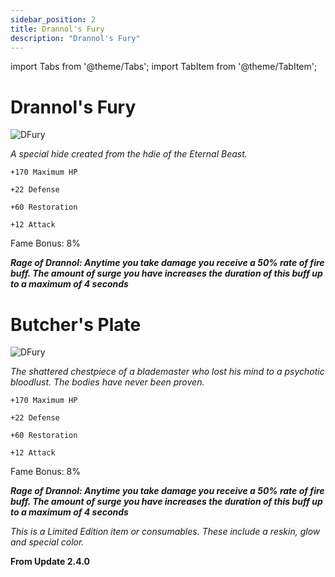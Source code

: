 ```yaml
---
sidebar_position: 2
title: Drannol's Fury
description: "Drannol's Fury"
---
```


import Tabs from '@theme/Tabs';
import TabItem from '@theme/TabItem';

<Tabs>
  <TabItem value=" " label=" " default>

# Drannol's Fury

![DFury](https://vwiki.valorserver.com/api/item/picture/drannol's%20fury)

<i>A special hide created from the hdie of the Eternal Beast.</i>

    +170 Maximum HP
    
    +22 Defense
    
    +60 Restoration
    
    +12 Attack
    
Fame Bonus: 8%

***Rage of Drannol: Anytime you take damage you receive a 50% rate of fire buff. The amount of surge you have increases the duration of this buff up to a maximum of 4 seconds***

  </TabItem>
  <TabItem value="Butcher's Plate" label="Butcher's Plate">

# Butcher's Plate

![DFury](https://vwiki.valorserver.com/api/item/picture/butcher's%20plate)

<i>The shattered chestpiece of a blademaster who lost his mind to a psychotic bloodlust. The bodies have never been proven.</i>

    +170 Maximum HP
    
    +22 Defense
    
    +60 Restoration
    
    +12 Attack
    
Fame Bonus: 8%

***Rage of Drannol: Anytime you take damage you receive a 50% rate of fire buff. The amount of surge you have increases the duration of this buff up to a maximum of 4 seconds***

*This is a Limited Edition item or consumables. These include a reskin, glow and special color.*

**From Update 2.4.0**

  </TabItem>
</Tabs>
